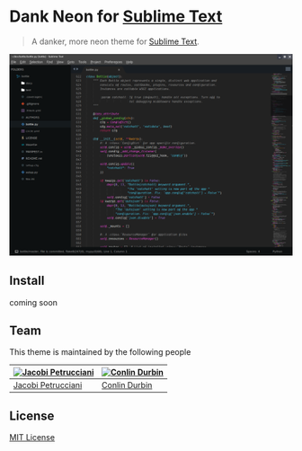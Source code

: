 # Dank Neon for [Sublime Text](http://sublimetext.com)

> A danker, more neon theme for [Sublime Text](http://sublimetext.com).

![Screenshot](./screenshot.png)

## Install

coming soon

## Team

This theme is maintained by the following people

| [![Jacobi Petrucciani](https://avatars1.githubusercontent.com/u/8117202?s=70&v=4)](https://github.com/jpetrucciani) | [![Conlin Durbin](https://avatars0.githubusercontent.com/u/2363236?s=70&v=4)](https://github.com/wuz) |
| -------------------------------------------------------------------------------------------------------------------- | ------------------------------------------------------------------------------------------------------ |
| [Jacobi Petrucciani](https://github.com/jpetrucciani)                                                                | [Conlin Durbin](https://github.com/wuz)                                                                |

## License

[MIT License](./LICENSE)
